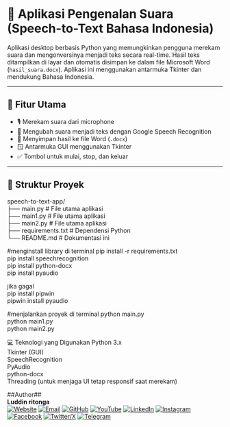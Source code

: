 # 🎤 Aplikasi Pengenalan Suara (Speech-to-Text Bahasa Indonesia)

Aplikasi desktop berbasis Python yang memungkinkan pengguna merekam suara dan mengonversinya menjadi teks secara real-time. Hasil teks ditampilkan di layar dan otomatis disimpan ke dalam file Microsoft Word (`hasil_suara.docx`). Aplikasi ini menggunakan antarmuka Tkinter dan mendukung Bahasa Indonesia.

---

## 🧩 Fitur Utama

- 🎙️ Merekam suara dari microphone
- 📝 Mengubah suara menjadi teks dengan Google Speech Recognition
- 📄 Menyimpan hasil ke file Word (`.docx`)
- 🪟 Antarmuka GUI menggunakan Tkinter
- ✅ Tombol untuk mulai, stop, dan keluar

---

## 📁 Struktur Proyek

speech-to-text-app/ <br>
├── main.py # File utama aplikasi<br>
├── main1.py # File utama aplikasi<br>
├── main2.py # File utama aplikasi<br>
├── requirements.txt # Dependensi Python<br>
└── README.md # Dokumentasi ini<br>

#menginstall library di terminal
pip install -r requirements.txt<br>
pip install speechrecognition<br>
pip install python-docx<br>
pip install pyaudio<br>

jika gagal<br>
    pip install pipwin<br>
    pipwin install pyaudio<br>

#menjalankan proyek di terminal
python main.py<br>
python main1.py<br>
python main2.py<br>

💻 Teknologi yang Digunakan
Python 3.x<br>
Tkinter (GUI)<br>
SpeechRecognition<br>
PyAudio<br>
python-docx<br>
Threading (untuk menjaga UI tetap responsif saat merekam)<br>

##Author##<br>
**Luddin ritonga**  <br>
[![Website](https://img.shields.io/badge/Website-000000?style=for-the-badge&logo=about-dot-me&logoColor=white)](https://yourwebsite.com)
[![Email](https://img.shields.io/badge/Email-D14836?style=for-the-badge&logo=gmail&logoColor=white)](mailto:luddinritonga03email.com)
[![GitHub](https://img.shields.io/badge/GitHub-181717?style=for-the-badge&logo=github&logoColor=white)](https://github.com/luddinritonga)
[![YouTube](https://img.shields.io/badge/YouTube-FF0000?style=for-the-badge&logo=youtube&logoColor=white)](https://youtube.com/@nama_channel_anda)
[![LinkedIn](https://img.shields.io/badge/LinkedIn-0077B5?style=for-the-badge&logo=linkedin&logoColor=white)](https://linkedin.com/in/username)
[![Instagram](https://img.shields.io/badge/Instagram-E4405F?style=for-the-badge&logo=instagram&logoColor=white)](https://instagram.com/username)
[![Facebook](https://img.shields.io/badge/Facebook-1877F2?style=for-the-badge&logo=facebook&logoColor=white)](https://facebook.com/username)
[![Twitter/X](https://img.shields.io/badge/Twitter-000000?style=for-the-badge&logo=x&logoColor=white)](https://twitter.com/username)
[![Telegram](https://img.shields.io/badge/Telegram-0088cc?style=for-the-badge&logo=telegram&logoColor=white)](https://t.me/yourusername)
